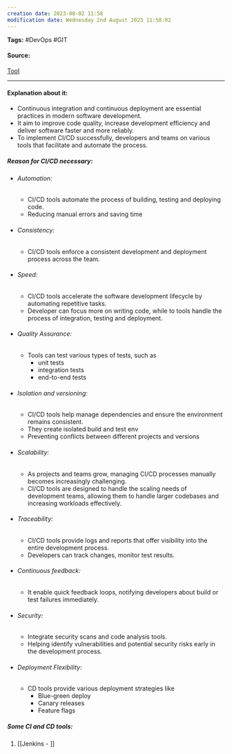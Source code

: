 ```yaml
---
creation date: 2023-08-02 11:58
modification date: Wednesday 2nd August 2023 11:58:02
---
```


**Tags:** #DevOps #GIT 

#### Source:
[Tool](https://chat.openai.com/share/4a901cb9-f11d-4d07-9fa9-15404ff7b957)

--------------------------------------

#### Explanation about it:

 * Continuous integration and continuous deployment are essential practices in modern software development.
 * It aim to improve code quality, increase development efficiency and deliver software faster and more reliably.
 * To implement CI/CD successfully, developers and teams on various tools that facilitate and automate the process.

##### Reason for CI/CD necessary:
* ###### Automation:
	* CI/CD tools automate the process of building, testing and deploying code.
	* Reducing manual errors and saving time
* ###### Consistency:
	* CI/CD tools enforce a consistent development and deployment process across the team.
* ###### Speed:
	* CI/CD tools accelerate the software development lifecycle by automating repetitive tasks.
	* Developer can focus more on writing code, while to tools handle the process of integration, testing and deployment.
* ###### Quality Assurance:
	* Tools can test various types of tests, such as
		* unit tests
		* integration tests
		* end-to-end tests
* ###### Isolation and versioning:
	* CI/CD tools help manage dependencies and ensure the environment remains consistent.
	* They create isolated build and test env
	* Preventing conflicts between different projects and versions
* ###### Scalability:
	* As projects and teams grow, managing CI/CD processes manually becomes increasingly challenging.
	* CI/CD tools are designed to handle the scaling needs of development teams, allowing them to handle larger codebases and increasing workloads effectively.
* ###### Traceability:
	* CI/CD tools provide logs and reports that offer visibility into the entire development process.
	* Developers can track changes, monitor test results.
* ###### Continuous feedback:
	* It enable quick feedback loops, notifying developers about build or test failures immediately.
* ###### Security:
	* Integrate security scans and code analysis tools.
	* Helping identify vulnerabilities and potential security risks early in the development process.
* ###### Deployment Flexibility:
	* CD tools provide various deployment strategies like
		* Blue-green deploy
		* Canary releases
		* Feature flags

##### Some CI and CD tools:
1. [[Jenkins - ]]